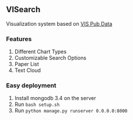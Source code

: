 ## VISearch
Visualization system based on [VIS Pub Data](http://www.vispubdata.org/site/vispubdata/)

### Features
1. Different Chart Types
1. Customizable Search Options
1. Paper List
1. Text Cloud

### Easy deployment
1. Install mongodb 3.4 on the server
1. Run `bash setup.sh`
1. Run `python manage.py runserver 0.0.0.0:8000`
